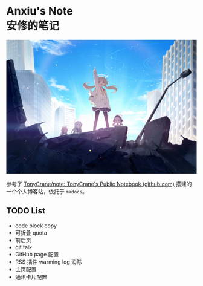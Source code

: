 # Anxiu's Note<br/>安修的笔记

<a href="https://anxiu0101.github.io/">

  <picture>
    <source media="(prefers-color-scheme: dark)" srcset="docs/assets/blue_archive/BG_CS_Trinity_15.jpg">
    <img alt="Banner" src="docs/assets/blue_archive/BG_CS_Trinity_18.jpg">
  </picture>

</a>

参考了 [TonyCrane/note: TonyCrane's Public Notebook (github.com)](https://github.com/TonyCrane/note) 搭建的一个个人博客站，依托于 `mkdocs`。

## TODO List

- code block copy
- 可折叠 quota
- 前后页
- git talk
- GitHub page 配置
- RSS 插件 warming log 消除
- 主页配置
- 通讯卡片配置